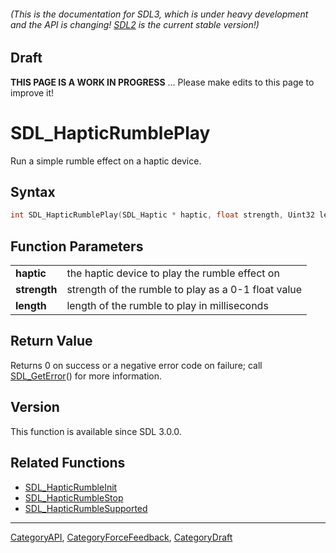 ###### (This is the documentation for SDL3, which is under heavy development and the API is changing! [SDL2](https://wiki.libsdl.org/SDL2/) is the current stable version!)

## Draft

**THIS PAGE IS A WORK IN PROGRESS** ... Please make edits to this page to improve it!
# SDL_HapticRumblePlay

Run a simple rumble effect on a haptic device.

## Syntax

```c
int SDL_HapticRumblePlay(SDL_Haptic * haptic, float strength, Uint32 length );

```

## Function Parameters

|                  |                                                     |
| ---------------- | --------------------------------------------------- |
| **haptic**       | the haptic device to play the rumble effect on      |
| **strength**     | strength of the rumble to play as a 0-1 float value |
| **length**       | length of the rumble to play in milliseconds        |

## Return Value

Returns 0 on success or a negative error code on failure; call
[SDL_GetError](SDL_GetError)() for more information.

## Version

This function is available since SDL 3.0.0.

## Related Functions

* [SDL_HapticRumbleInit](SDL_HapticRumbleInit)
* [SDL_HapticRumbleStop](SDL_HapticRumbleStop)
* [SDL_HapticRumbleSupported](SDL_HapticRumbleSupported)

----
[CategoryAPI](CategoryAPI), [CategoryForceFeedback](CategoryForceFeedback), [CategoryDraft](CategoryDraft)


